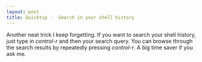 ```yaml
---
layout: post
title: Quicktip -  Search in your shell history
---
```


<p>Another neat trick I keep forgetting. If you want to search your shell history, just type in <em>control-r</em> and then your search query. You can browse through the search results by repeatedly pressing <em>control-r</em>. A big time saver if you ask me.</p>
